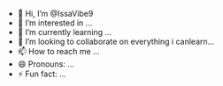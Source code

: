 - 👋 Hi, I’m @IssaVibe9
- 👀 I’m interested in ...
- 🌱 I’m currently learning ...
- 💞️ I’m looking to collaborate on everything i canlearn...
- 📫 How to reach me ...
- 😄 Pronouns: ...
- ⚡ Fun fact: ...

<!---
IssaVibe9/IssaVibe9 is a ✨ special ✨ repository because its `README.md` (this file) appears on your GitHub profile.
You can click the Preview link to take a look at your changes.
--->
